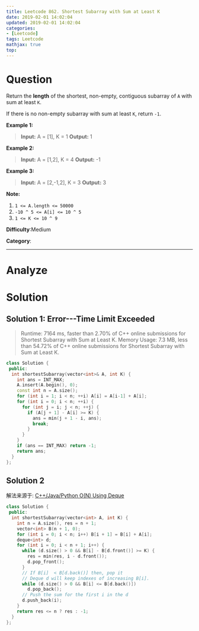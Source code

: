 ```yaml
---
title: Leetcode 862. Shortest Subarray with Sum at Least K
date: 2019-02-01 14:02:04
updated: 2019-02-01 14:02:04
categories: 
- [Leetcode]
tags: Leetcode
mathjax: true
top:
---
```


# Question

Return the  **length**  of the shortest, non-empty, contiguous subarray of  `A`  with sum at least  `K`.

If there is no non-empty subarray with sum at least  `K`, return  `-1`.

**Example 1:**

> **Input:** A = [1], K = 1
> **Output:** 1

**Example 2:**

> **Input:** A = [1,2], K = 4
> **Output:** -1

**Example 3:**

> **Input:** A = [2,-1,2], K = 3
> **Output:** 3

**Note:**

1. `1 <= A.length <= 50000`
2. `-10 ^ 5 <= A[i] <= 10 ^ 5`
3. `1 <= K <= 10 ^ 9`
  
**Difficulty**:Medium

**Category**:

<!-- more -->

------------

# Analyze

# Solution

## Solution 1: Error---Time Limit Exceeded

> Runtime: 7164 ms, faster than 2.70% of C++ online submissions for Shortest Subarray with Sum at Least K.
> Memory Usage: 7.3 MB, less than 54.72% of C++ online submissions for Shortest Subarray with Sum at Least K.

```cpp
class Solution {
 public:
  int shortestSubarray(vector<int>& A, int K) {
    int ans = INT_MAX;
    A.insert(A.begin(), 0);
    const int n = A.size();
    for (int i = 1; i < n; ++i) A[i] = A[i-1] + A[i];
    for (int i = 0; i < n; ++i) {
      for (int j = i; j < n; ++j) {
        if (A[j + 1] - A[i] >= K) {
          ans = min(j + 1 - i, ans);
          break;
        }
      }
    }
    if (ans == INT_MAX) return -1;
    return ans;
  }
};
```

## Solution 2

<!-- TODO: Understand this solution -->

解法来源于: [C++/Java/Python O(N) Using Deque](https://leetcode.com/problems/shortest-subarray-with-sum-at-least-k/discuss/143726/C%2B%2BJavaPython-O(N)-Using-Deque)

```cpp
class Solution {
 public:
  int shortestSubarray(vector<int> A, int K) {
    int n = A.size(), res = n + 1;
    vector<int> B(n + 1, 0);
    for (int i = 0; i < n; i++) B[i + 1] = B[i] + A[i];
    deque<int> d;
    for (int i = 0; i < n + 1; i++) {
      while (d.size() > 0 && B[i] - B[d.front()] >= K) {
        res = min(res, i - d.front());
        d.pop_front();
      }
      // If B[i]  < B[d.back()] then, pop it
      // Deque d will keep indexes of increasing B[i].
      while (d.size() > 0 && B[i] <= B[d.back()]) 
        d.pop_back();
      // Push the sum for the first i in the d
      d.push_back(i);
    }
    return res <= n ? res : -1;
  }
};
```